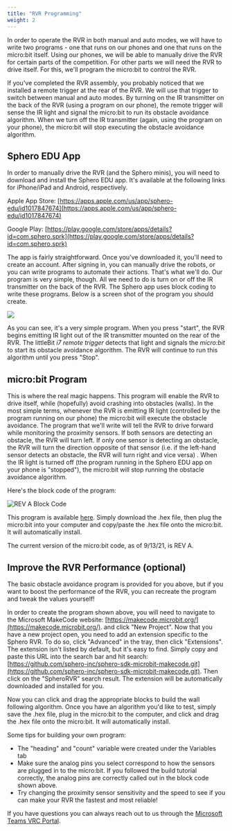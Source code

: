 ```yaml
---
title: "RVR Programming"
weight: 2
---
```


In order to operate the RVR in both manual and auto modes,
we will have to write two programs - one that runs on our phones and one that
runs on the micro:bit itself. Using our phones, we will be able to manually
drive the RVR for certain parts of the competition. For other parts we will
need the RVR to drive itself. For this, we'll program the micro:bit to control the RVR.

If you've completed the RVR assembly, you probably noticed that we installed a remote
trigger at the rear of the RVR. We will use that trigger to switch between manual
and auto modes. By turning on the IR transmitter on the back of the RVR
(using a program on our phone), the remote trigger will sense the IR light and
signal the micro:bit to run its obstacle avoidance algorithm. When we turn off
the IR transmitter (again, using the program on your phone), the micro:bit will
stop executing the obstacle avoidance algorithm.

## Sphero EDU App

In order to manually drive the RVR (and the Sphero minis),
you will need to download and install the Sphero EDU app. It's available at
the following links for iPhone/iPad and Android, respectively.

Apple App Store: [https://apps.apple.com/us/app/sphero-edu/id1017847674](https://apps.apple.com/us/app/sphero-edu/id1017847674)

Google Play: [https://play.google.com/store/apps/details?id=com.sphero.sprk](https://play.google.com/store/apps/details?id=com.sphero.sprk)

The app is fairly straightforward. Once you've downloaded it,
you'll need to create an account. After signing in, you can manually drive
the robots, or you can write programs to automate their actions.
That's what we'll do. Our program is very simple, though.
All we need to do is turn on or off the IR transmitter on the back of the RVR.
The Sphero app uses block coding to write these programs. Below is a screen
shot of the program you should create.

![](SpheroCode.png)

As you can see, it's a very simple program. When you press "start", the
RVR begins emitting IR light out of the IR transmitter mounted on the rear of the RVR.
The littleBit _i7 remote trigger_ detects that light and signals the _micro:bit_ to
start its obstacle avoidance algorithm. The RVR will continue to run this algorithm
until you press "Stop".

## micro:bit Program

This is where the real magic happens. This program will enable the RVR to
drive itself, while (hopefully) avoid crashing into obstacles (walls). In
the most simple terms, whenever the RVR is emitting IR light (controlled by
the program running on our phone) the micro:bit will execute the obstacle
avoidance. The program that we'll write will tell the RVR to drive forward
while monitoring the proximity sensors. If both sensors are detecting an
obstacle, the RVR will turn left. If only one sensor is detecting an obstacle,
the RVR will turn the direction opposite of that sensor (i.e. if the left-hand
sensor detects an obstacle, the RVR will turn right and vice versa) . When the
IR light is turned off (the program running in the Sphero EDU app on your phone
is "stopped"), the micro:bit will stop running the obstacle avoidance algorithm.

Here's the block code of the program:

![REV A Block Code](WallFollowingBlockCodeREVA.jpg)

This program is available
[here](https://github.com/bellflight/VRC-2022/tree/main/RVR/microbit-VRC-Wall-Following-Test-REV-A.hex).
Simply download the .hex file, then plug the micro:bit into your computer and
copy/paste the .hex file onto the micro:bit. It will automatically install.

The current version of the micro:bit code, as of 9/13/21, is REV A.

## Improve the RVR Performance (optional)

The basic obstacle avoidance program is provided for you above, but if you want
to boost the performance of the RVR, you can recreate the program and tweak the
values yourself!

In order to create the program shown above, you will need to navigate to the
Microsoft MakeCode website:
[https://makecode.microbit.org/](https://makecode.microbit.org/).
and click "New Project". Now that you have a new project open, you
need to add an extension specific to the
Sphero RVR. To do so, click "Advanced" in the tray, then click "Extensions".
The extension isn't listed by default, but it's easy to find. Simply copy and paste
this URL into the search bar and hit search:
[https://github.com/sphero-inc/sphero-sdk-microbit-makecode.git](https://github.com/sphero-inc/sphero-sdk-microbit-makecode.git).
Then click on the "SpheroRVR" search result. The extension will be automatically
downloaded and installed for you.

Now you can click and drag the appropriate blocks to build the wall
following algorithm. Once you have an algorithm you'd like to test, simply save
the .hex file, plug in the micro:bit to the computer, and click and drag the .hex
file onto the micro:bit. It will automatically install.

Some tips for building your own program:

- The "heading" and "count" variable were created under the Variables tab
- Make sure the analog pins you select correspond to how the sensors are plugged
  in to the micro:bit. If you followed the build tutorial correctly,
  the analog pins are correctly called out in the block code shown above.
- Try changing the proximity sensor sensitivity and the speed to see if you
  can make your RVR the fastest and most reliable!

If you have questions you can always reach out to us through the
[Microsoft Teams VRC Portal](https://teams.microsoft.com/dl/launcher/launcher.html?url=%2F_%23%2Fl%2Fteam%2F19%3A21c615dc691c4f289fb9fda44c862df3%40thread.tacv2%2Fconversations%3FgroupId%3D6baa0f71-7580-4c72-905f-2b6ee58685c3%26tenantId%3D771923a0-2465-44c5-8531-b9366e228aad&type=team&deeplinkId=daf2e519-e92e-4cbe-8e71-dc0b4bd90266&directDl=true&msLaunch=true&enableMobilePage=true&suppressPrompt=true).
